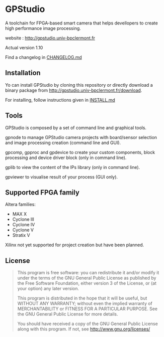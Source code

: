 # GPStudio

A toolchain for FPGA-based smart camera that helps devellopers to
create high performance image processing.

website : <http://gpstudio.univ-bpclermont.fr>

Actual version 1.10

Find a changelog in [CHANGELOG.md](CHANGELOG.md)

## Installation
Yo can install GPStudio by cloning this repository or directly download 
a binary package from <http://gpstudio.univ-bpclermont.fr/download>.

For installing, follow instructions given in [INSTALL.md](INSTALL.md)

## Tools
GPStudio is composed by a set of command line and graphical tools.

gpnode to manage GPStudio camera projects with board/sensor selection
and image processing creation (command line and GUI).

gpcomp, gpproc and gpdevice to create your custom components, block
processing and device driver block (only in command line).

gplib to view the content of the IPs library (only in command line).

gpviewer to visualise result of your process (GUI only).

## Supported FPGA family

Altera families:

* MAX X
* Cyclone III
* Cyclone IV
* Cyclone V
* Stratix V

Xilinx not yet supported for project creation but have been planned.

## License
> This program is free software: you can redistribute it and/or modify
> it under the terms of the GNU General Public License as published by
> the Free Software Foundation, either version 3 of the License, or
> (at your option) any later version.
> 
> This program is distributed in the hope that it will be useful,
> but WITHOUT ANY WARRANTY; without even the implied warranty of
> MERCHANTABILITY or FITNESS FOR A PARTICULAR PURPOSE.  See the
> GNU General Public License for more details.
> 
> You should have received a copy of the GNU General Public License
> along with this program.  If not, see <http://www.gnu.org/licenses/>
